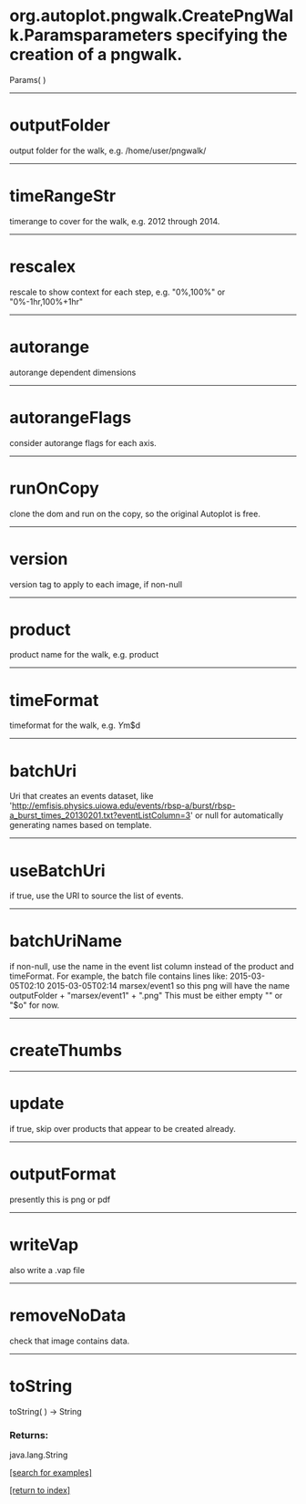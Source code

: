 # org.autoplot.pngwalk.CreatePngWalk.Paramsparameters specifying the creation of a pngwalk.
Params( )


***
<a name="outputFolder"></a>
# outputFolder

output folder for the walk, e.g. /home/user/pngwalk/

***
<a name="timeRangeStr"></a>
# timeRangeStr

timerange to cover for the walk, e.g. 2012 through 2014.

***
<a name="rescalex"></a>
# rescalex

rescale to show context for each step, e.g. "0%,100%" or "0%-1hr,100%+1hr"

***
<a name="autorange"></a>
# autorange

autorange dependent dimensions

***
<a name="autorangeFlags"></a>
# autorangeFlags

consider autorange flags for each axis.

***
<a name="runOnCopy"></a>
# runOnCopy

clone the dom and run on the copy, so the original Autoplot is free.

***
<a name="version"></a>
# version

version tag to apply to each image, if non-null

***
<a name="product"></a>
# product

product name for the walk, e.g. product

***
<a name="timeFormat"></a>
# timeFormat

timeformat for the walk, e.g. $Y$m$d

***
<a name="batchUri"></a>
# batchUri

Uri that creates an events dataset, like 
 'http://emfisis.physics.uiowa.edu/events/rbsp-a/burst/rbsp-a_burst_times_20130201.txt?eventListColumn=3'
 or null for automatically generating names based on template.

***
<a name="useBatchUri"></a>
# useBatchUri

if true, use the URI to source the list of events.

***
<a name="batchUriName"></a>
# batchUriName

if non-null, use the name in the event list column instead of the 
 product and timeFormat.  For example,
 the batch file contains lines like:
 2015-03-05T02:10 2015-03-05T02:14 marsex/event1
 so this png will have the name outputFolder + "marsex/event1" + ".png"
 This must be either empty "" or "$o" for now.

***
<a name="createThumbs"></a>
# createThumbs



***
<a name="update"></a>
# update

if true, skip over products that appear to be created already.

***
<a name="outputFormat"></a>
# outputFormat

presently this is png or pdf

***
<a name="writeVap"></a>
# writeVap

also write a .vap file

***
<a name="removeNoData"></a>
# removeNoData

check that image contains data.

***
<a name="toString"></a>
# toString
toString(  ) &rarr; String



### Returns:
java.lang.String


<a href="https://github.com/autoplot/dev/search?q=toString&unscoped_q=toString">[search for examples]</a>

<a href="https://github.com/autoplot/documentation/blob/master/javadoc/index-all.md">[return to index]</a>

